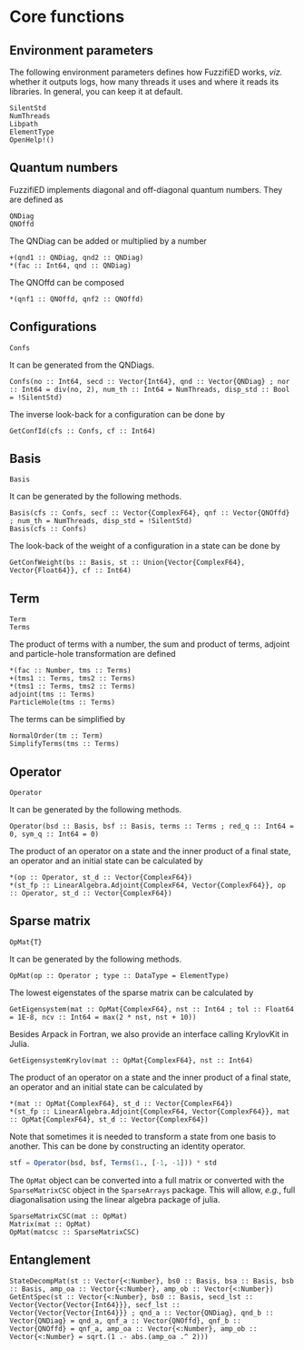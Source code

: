 # Core functions

## Environment parameters

The following environment parameters defines how FuzzifiED works, _viz._ whether it outputs logs, how many threads it uses and where it reads its libraries. In general, you can keep it at default. 
```@docs
SilentStd
NumThreads
Libpath
ElementType
OpenHelp!()
```

## Quantum numbers

FuzzifiED implements diagonal and off-diagonal quantum numbers. They are defined as
```@docs
QNDiag
QNOffd
```
The QNDiag can be added or multiplied by a number 
```@docs
+(qnd1 :: QNDiag, qnd2 :: QNDiag)
*(fac :: Int64, qnd :: QNDiag)
```
The QNOffd can be composed
```@docs
*(qnf1 :: QNOffd, qnf2 :: QNOffd)
```

## Configurations
```@docs
Confs
```
It can be generated from the QNDiags.
```@docs
Confs(no :: Int64, secd :: Vector{Int64}, qnd :: Vector{QNDiag} ; nor :: Int64 = div(no, 2), num_th :: Int64 = NumThreads, disp_std :: Bool = !SilentStd)
```
The inverse look-back for a configuration can be done by 
```@docs
GetConfId(cfs :: Confs, cf :: Int64)
```

## Basis
```@docs
Basis
```
It can be generated by the following methods.
```@docs
Basis(cfs :: Confs, secf :: Vector{ComplexF64}, qnf :: Vector{QNOffd} ; num_th = NumThreads, disp_std = !SilentStd)
Basis(cfs :: Confs)
```
The look-back of the weight of a configuration in a state can be done by 
```@docs
GetConfWeight(bs :: Basis, st :: Union{Vector{ComplexF64}, Vector{Float64}}, cf :: Int64)
```

## Term

```@docs
Term
Terms
```
The product of terms with a number, the sum and product of terms, adjoint and particle-hole transformation are defined
```@docs
*(fac :: Number, tms :: Terms)
+(tms1 :: Terms, tms2 :: Terms)
*(tms1 :: Terms, tms2 :: Terms)
adjoint(tms :: Terms)
ParticleHole(tms :: Terms)
```
The terms can be simplified by 
```@docs
NormalOrder(tm :: Term)
SimplifyTerms(tms :: Terms)
```

## Operator

```@docs
Operator
```
It can be generated by the following methods.
```@docs
Operator(bsd :: Basis, bsf :: Basis, terms :: Terms ; red_q :: Int64 = 0, sym_q :: Int64 = 0)
```
The product of an operator on a state and the inner product of a final state, an operator and an initial state can be calculated by
```@docs
*(op :: Operator, st_d :: Vector{ComplexF64})
*(st_fp :: LinearAlgebra.Adjoint{ComplexF64, Vector{ComplexF64}}, op :: Operator, st_d :: Vector{ComplexF64})
```

## Sparse matrix

```@docs
OpMat{T}
```
It can be generated by the following methods.
```@docs
OpMat(op :: Operator ; type :: DataType = ElementType)
```
The lowest eigenstates of the sparse matrix can be calculated by 
```@docs
GetEigensystem(mat :: OpMat{ComplexF64}, nst :: Int64 ; tol :: Float64 = 1E-8, ncv :: Int64 = max(2 * nst, nst + 10))
```
Besides Arpack in Fortran, we also provide an interface calling KrylovKit in Julia.
```@docs
GetEigensystemKrylov(mat :: OpMat{ComplexF64}, nst :: Int64)
```

The product of an operator on a state and the inner product of a final state, an operator and an initial state can be calculated by
```@docs
*(mat :: OpMat{ComplexF64}, st_d :: Vector{ComplexF64})
*(st_fp :: LinearAlgebra.Adjoint{ComplexF64, Vector{ComplexF64}}, mat :: OpMat{ComplexF64}, st_d :: Vector{ComplexF64})
```
Note that sometimes it is needed to transform a state from one basis to another. This can be done by constructing an identity operator. 
```julia
stf = Operator(bsd, bsf, Terms(1., [-1, -1])) * std
```

The `OpMat` object can be converted into a full matrix or converted with the `SparseMatrixCSC` object in the `SparseArrays` package. This will allow, _e.g._, full diagonalisation using the linear algebra package of julia. 
```@docs
SparseMatrixCSC(mat :: OpMat)
Matrix(mat :: OpMat)
OpMat(matcsc :: SparseMatrixCSC)
```

## Entanglement

```@docs
StateDecompMat(st :: Vector{<:Number}, bs0 :: Basis, bsa :: Basis, bsb :: Basis, amp_oa :: Vector{<:Number}, amp_ob :: Vector{<:Number})
GetEntSpec(st :: Vector{<:Number}, bs0 :: Basis, secd_lst :: Vector{Vector{Vector{Int64}}}, secf_lst :: Vector{Vector{Vector{Int64}}} ; qnd_a :: Vector{QNDiag}, qnd_b :: Vector{QNDiag} = qnd_a, qnf_a :: Vector{QNOffd}, qnf_b :: Vector{QNOffd} = qnf_a, amp_oa :: Vector{<:Number}, amp_ob :: Vector{<:Number} = sqrt.(1 .- abs.(amp_oa .^ 2)))
```
